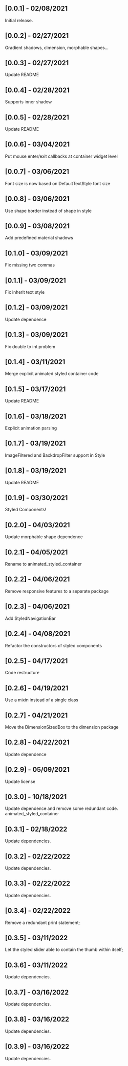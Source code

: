 ## [0.0.1] - 02/08/2021

Initial release.

## [0.0.2] - 02/27/2021

Gradient shadows, dimension, morphable shapes...

## [0.0.3] - 02/27/2021

Update README

## [0.0.4] - 02/28/2021

Supports inner shadow

## [0.0.5] - 02/28/2021

Update README

## [0.0.6] - 03/04/2021

Put mouse enter/exit callbacks at container widget level

## [0.0.7] - 03/06/2021

Font size is now based on DefaultTextStyle font size

## [0.0.8] - 03/06/2021

Use shape border instead of shape in style

## [0.0.9] - 03/08/2021

Add predefined material shadows

## [0.1.0] - 03/09/2021

Fix missing two commas

## [0.1.1] - 03/09/2021

Fix inherit text style

## [0.1.2] - 03/09/2021

Update dependence

## [0.1.3] - 03/09/2021

Fix double to int problem

## [0.1.4] - 03/11/2021

Merge explicit animated styled container code

## [0.1.5] - 03/17/2021

Update README

## [0.1.6] - 03/18/2021

Explicit animation parsing

## [0.1.7] - 03/19/2021

ImageFiltered and BackdropFilter support in Style

## [0.1.8] - 03/19/2021

Update README

## [0.1.9] - 03/30/2021

Styled Components!

## [0.2.0] - 04/03/2021

Update morphable shape dependence

## [0.2.1] - 04/05/2021

Rename to animated_styled_container

## [0.2.2] - 04/06/2021

Remove responsive features to a separate package

## [0.2.3] - 04/06/2021

Add StyledNavigationBar

## [0.2.4] - 04/08/2021

Refactor the constructors of styled components

## [0.2.5] - 04/17/2021

Code restructure

## [0.2.6] - 04/19/2021

Use a mixin instead of a single class

## [0.2.7] - 04/21/2021

Move the DimensionSizedBox to the dimension package

## [0.2.8] - 04/22/2021

Update dependence

## [0.2.9] - 05/09/2021

Update license

## [0.3.0] - 10/18/2021

Update dependence and remove some redundant code.
animated_styled_container
## [0.3.1] - 02/18/2022

Update dependencies.

## [0.3.2] - 02/22/2022

Update dependencies.

## [0.3.3] - 02/22/2022

Update dependencies.

## [0.3.4] - 02/22/2022

Remove a redundant print statement;

## [0.3.5] - 03/11/2022

Let the styled slider able to contain the thumb within itself;

## [0.3.6] - 03/11/2022

Update dependencies.

## [0.3.7] - 03/16/2022

Update dependencies.

## [0.3.8] - 03/16/2022

Update dependencies.

## [0.3.9] - 03/16/2022

Update dependencies.